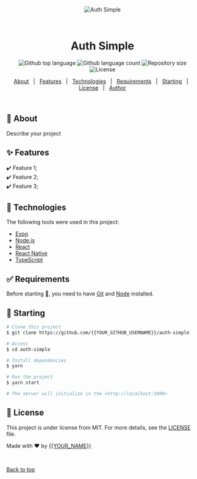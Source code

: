 <div align="center" id="top"> 
  <img src="./.github/app.gif" alt="Auth Simple" />

  &#xa0;

  <!-- <a href="https://authsimple.netlify.app">Demo</a> -->
</div>

<h1 align="center">Auth Simple</h1>

<p align="center">
  <img alt="Github top language" src="https://img.shields.io/github/languages/top/{{YOUR_GITHUB_USERNAME}}/auth-simple?color=56BEB8">

  <img alt="Github language count" src="https://img.shields.io/github/languages/count/{{YOUR_GITHUB_USERNAME}}/auth-simple?color=56BEB8">

  <img alt="Repository size" src="https://img.shields.io/github/repo-size/{{YOUR_GITHUB_USERNAME}}/auth-simple?color=56BEB8">

  <img alt="License" src="https://img.shields.io/github/license/{{YOUR_GITHUB_USERNAME}}/auth-simple?color=56BEB8">

  <!-- <img alt="Github issues" src="https://img.shields.io/github/issues/{{YOUR_GITHUB_USERNAME}}/auth-simple?color=56BEB8" /> -->

  <!-- <img alt="Github forks" src="https://img.shields.io/github/forks/{{YOUR_GITHUB_USERNAME}}/auth-simple?color=56BEB8" /> -->

  <!-- <img alt="Github stars" src="https://img.shields.io/github/stars/{{YOUR_GITHUB_USERNAME}}/auth-simple?color=56BEB8" /> -->
</p>

<!-- Status -->

<!-- <h4 align="center"> 
	🚧  Auth Simple 🚀 Under construction...  🚧
</h4> 

<hr> -->

<p align="center">
  <a href="#dart-about">About</a> &#xa0; | &#xa0; 
  <a href="#sparkles-features">Features</a> &#xa0; | &#xa0;
  <a href="#rocket-technologies">Technologies</a> &#xa0; | &#xa0;
  <a href="#white_check_mark-requirements">Requirements</a> &#xa0; | &#xa0;
  <a href="#checkered_flag-starting">Starting</a> &#xa0; | &#xa0;
  <a href="#memo-license">License</a> &#xa0; | &#xa0;
  <a href="https://github.com/{{YOUR_GITHUB_USERNAME}}" target="_blank">Author</a>
</p>

<br>

## :dart: About ##

Describe your project

## :sparkles: Features ##

:heavy_check_mark: Feature 1;\
:heavy_check_mark: Feature 2;\
:heavy_check_mark: Feature 3;

## :rocket: Technologies ##

The following tools were used in this project:

- [Expo](https://expo.io/)
- [Node.js](https://nodejs.org/en/)
- [React](https://pt-br.reactjs.org/)
- [React Native](https://reactnative.dev/)
- [TypeScript](https://www.typescriptlang.org/)

## :white_check_mark: Requirements ##

Before starting :checkered_flag:, you need to have [Git](https://git-scm.com) and [Node](https://nodejs.org/en/) installed.

## :checkered_flag: Starting ##

```bash
# Clone this project
$ git clone https://github.com/{{YOUR_GITHUB_USERNAME}}/auth-simple

# Access
$ cd auth-simple

# Install dependencies
$ yarn

# Run the project
$ yarn start

# The server will initialize in the <http://localhost:3000>
```

## :memo: License ##

This project is under license from MIT. For more details, see the [LICENSE](LICENSE.md) file.


Made with :heart: by <a href="https://github.com/{{YOUR_GITHUB_USERNAME}}" target="_blank">{{YOUR_NAME}}</a>

&#xa0;

<a href="#top">Back to top</a>
